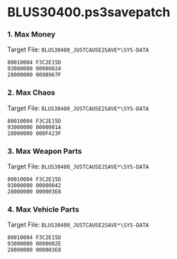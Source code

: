 # BLUS30400.ps3savepatch

### 1. Max Money

Target File: `BLUS30400_JUSTCAUSE2SAVE*\SYS-DATA`

```
80010004 F3C2E15D
93000000 00000024
28000000 0098967F
```

### 2. Max Chaos

Target File: `BLUS30400_JUSTCAUSE2SAVE*\SYS-DATA`

```
80010004 F3C2E15D
93000000 0000001A
28000000 000F423F
```

### 3. Max Weapon Parts

Target File: `BLUS30400_JUSTCAUSE2SAVE*\SYS-DATA`

```
80010004 F3C2E15D
93000000 00000042
28000000 000003E8
```

### 4. Max Vehicle Parts

Target File: `BLUS30400_JUSTCAUSE2SAVE*\SYS-DATA`

```
80010004 F3C2E15D
93000000 0000002E
28000000 000003E8
```


